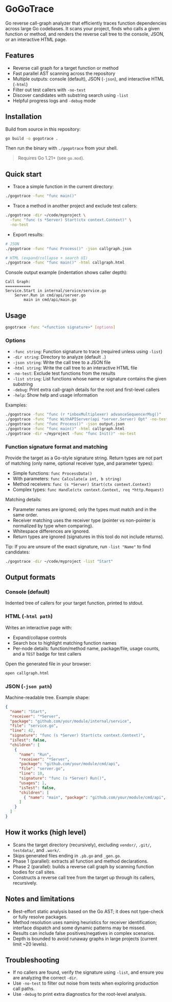 # GoGoTrace

Go reverse call-graph analyzer that efficiently traces function dependencies across large Go codebases. It scans your project, finds who calls a given function or method, and renders the reverse call tree to the console, JSON, or an interactive HTML page.

## Features

- Reverse call graph for a target function or method
- Fast parallel AST scanning across the repository
- Multiple outputs: console (default), JSON (`-json`), and interactive HTML (`-html`)
- Filter out test callers with `-no-test`
- Discover candidates with substring search using `-list`
- Helpful progress logs and `-debug` mode

## Installation

Build from source in this repository:

```bash
go build -o gogotrace .
```

Then run the binary with `./gogotrace` from your shell.

> Requires Go 1.21+ (see `go.mod`).

## Quick start

- Trace a simple function in the current directory:

```bash
./gogotrace -func "func main()"
```

- Trace a method in another project and exclude test callers:

```bash
./gogotrace -dir ~/code/myproject \
  -func "func (s *Server) Start(ctx context.Context)" \
  -no-test
```

- Export results:

```bash
# JSON
./gogotrace -func "func Process()" -json callgraph.json

# HTML (expand/collapse + search UI)
./gogotrace -func "func main()" -html callgraph.html
```

Console output example (indentation shows caller depth):

```
Call Graph:
===========
Service.Start in internal/service/service.go
    Server.Run in cmd/api/server.go
        main in cmd/api/main.go
```

## Usage

```bash
gogotrace -func "<function signature>" [options]
```

### Options

- `-func string`: Function signature to trace (required unless using `-list`)
- `-dir string`: Directory to analyze (default `.`)
- `-json string`: Write the call tree to a JSON file
- `-html string`: Write the call tree to an interactive HTML file
- `-no-test`: Exclude test functions from the results
- `-list string`: List functions whose name or signature contains the given substring
- `-debug`: Print extra call-graph details for the root and first-level callers
- `-help`: Show help and usage information

Examples:

```bash
./gogotrace -func "func (r *inboxMultiplexer) advanceSequencerMsg()"
./gogotrace -func "func WithAPIServer(api *server.Server) Opt" -no-test
./gogotrace -func "func Process()" -json output.json
./gogotrace -func "func main()" -html callgraph.html
./gogotrace -dir ~/myproject -func "func Init()" -no-test
```

### Function signature format and matching

Provide the target as a Go-style signature string. Return types are not part of matching (only name, optional receiver type, and parameter types):

- Simple functions: `func ProcessData()`
- With parameters: `func Calculate(a int, b string)`
- Method receivers: `func (s *Server) Start(ctx context.Context)`
- Complex types: `func Handle(ctx context.Context, req *http.Request)`

Matching details:

- Parameter names are ignored; only the types must match and in the same order.
- Receiver matching uses the receiver type (pointer vs non-pointer is normalized by type when comparing).
- Whitespace differences are ignored.
- Return types are ignored (signatures in this tool do not include returns).

Tip: If you are unsure of the exact signature, run `-list "Name"` to find candidates:

```bash
./gogotrace -dir ~/code/myproject -list "Start"
```

## Output formats

### Console (default)
Indented tree of callers for your target function, printed to stdout.

### HTML (`-html path`)
Writes an interactive page with:
- Expand/collapse controls
- Search box to highlight matching function names
- Per-node details: function/method name, package/file, usage counts, and a `TEST` badge for test callers

Open the generated file in your browser:

```bash
open callgraph.html
```

### JSON (`-json path`)
Machine-readable tree. Example shape:

```json
{
  "name": "Start",
  "receiver": "*Server",
  "package": "github.com/your/module/internal/service",
  "file": "service.go",
  "line": 42,
  "signature": "func (s *Server) Start(ctx context.Context)",
  "isTest": false,
  "children": [
    {
      "name": "Run",
      "receiver": "*Server",
      "package": "github.com/your/module/cmd/api",
      "file": "server.go",
      "line": 10,
      "signature": "func (s *Server) Run()",
      "usages": 1,
      "isTest": false,
      "children": [
        { "name": "main", "package": "github.com/your/module/cmd/api", "file": "main.go", "line": 5, "signature": "func main()" }
      ]
    }
  ]
}
```

## How it works (high level)

- Scans the target directory (recursively), excluding `vendor/`, `.git/`, `testdata/`, and `.work/`.
- Skips generated files ending in `.pb.go` and `_gen.go`.
- Phase 1 (parallel): extracts all function and method declarations.
- Phase 2 (parallel): builds a reverse call graph by scanning function bodies for call sites.
- Constructs a reverse call tree from the target up through its callers, recursively.

## Notes and limitations

- Best-effort static analysis based on the Go AST; it does not type-check or fully resolve packages.
- Method resolution uses naming heuristics for receiver identification; interface dispatch and some dynamic patterns may be missed.
- Results can include false positives/negatives in complex scenarios.
- Depth is bounded to avoid runaway graphs in large projects (current limit ~20 levels).

## Troubleshooting

- If no callers are found, verify the signature using `-list`, and ensure you are analyzing the correct `-dir`.
- Use `-no-test` to filter out noise from tests when exploring production call paths.
- Use `-debug` to print extra diagnostics for the root-level analysis.

